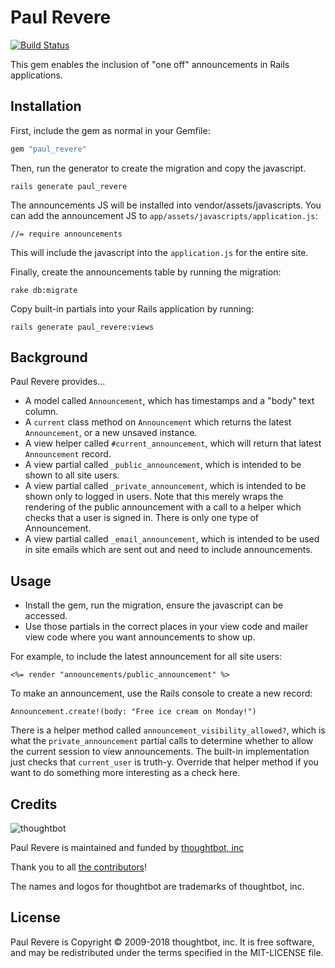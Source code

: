# Paul Revere

[![Build Status](https://travis-ci.org/thoughtbot/paul_revere.svg?branch=master)](https://travis-ci.org/thoughtbot/paul_revere)

This gem enables the inclusion of "one off" announcements in Rails applications.

## Installation

First, include the gem as normal in your Gemfile:

```ruby
gem "paul_revere"
```

Then, run the generator to create the migration and copy the javascript.

    rails generate paul_revere

The announcements JS will be installed into vendor/assets/javascripts.
You can add the announcement JS to `app/assets/javascripts/application.js`:

    //= require announcements

This will include the javascript into the `application.js` for the entire site.

Finally, create the announcements table by running the migration:

    rake db:migrate

Copy built-in partials into your Rails application by running:

    rails generate paul_revere:views

## Background

Paul Revere provides...

* A model called `Announcement`, which has timestamps and a "body" text column.
* A `current` class method on `Announcement` which returns the latest
  `Announcement`, or a new unsaved instance.
* A view helper called `#current_announcement`, which will return that latest
  `Announcement` record.
* A view partial called `_public_announcement`, which is intended to be shown to
  all site users.
* A view partial called `_private_announcement`, which is intended to be shown
  only to logged in users.  Note that this merely wraps the rendering of the
  public announcement with a call to a helper which checks that a user is signed
  in. There is only one type of Announcement.
* A view partial called `_email_announcement`, which is intended to be used in
  site emails which are sent out and need to include announcements.

## Usage

* Install the gem, run the migration, ensure the javascript can be accessed.
* Use those partials in the correct places in your view code and mailer view
  code where you want announcements to show up.

For example, to include the latest announcement for all site users:

```
<%= render "announcements/public_announcement" %>
```

To make an announcement, use the Rails console to create a new record:

```
Announcement.create!(body: "Free ice cream on Monday!")
```

There is a helper method called `announcement_visibility_allowed?`, which is
what the `private_announcement` partial calls to determine whether to allow the
current session to view announcements.  The built-in implementation just checks
that `current_user` is truth-y. Override that helper method if you want to do
something more interesting as a check here.

## Credits

![thoughtbot](http://thoughtbot.com/images/tm/logo.png)

Paul Revere is maintained and funded by [thoughtbot, inc](http://thoughtbot.com/community)

Thank you to all [the contributors](https://github.com/thoughtbot/paul_revere/contributors)!

The names and logos for thoughtbot are trademarks of thoughtbot, inc.

## License

Paul Revere is Copyright © 2009-2018 thoughtbot, inc. It is free software, and may be
redistributed under the terms specified in the MIT-LICENSE file.
